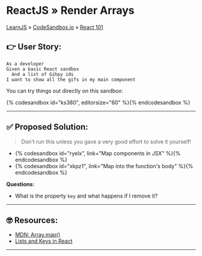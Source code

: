 # ReactJS » Render Arrays
[LearnJS](../../../README.md) » [CodeSandbox.io](../../README.md) » [React 101](../README.md)

## 👉 User Story:

```
As a developer 
Given a basic React sandbox
  And a list of Gihpy ids
I want to show all the gifs in my main component
```

You can try things out directly on this sandbox:  

{% codesandbox id="ks380", editorsize="60" %}{% endcodesandbox %}

---

## ✅ Proposed Solution:

> Don't run this unless you gave a very good effort to solve it yourself!

- {% codesandbox id="ryelx", link="Map components in JSX" %}{% endcodesandbox %}
- {% codesandbox id="xkpz1", link="Map into the function's body" %}{% endcodesandbox %}

**Questions:**

- What is the property `key` and what happens if I remove it?

---

## 🤓 Resources:

- [MDN: Array.map()](https://developer.mozilla.org/en-US/docs/Web/JavaScript/Reference/Global_Objects/Array/map)
- [Lists and Keys in React](https://reactjs.org/docs/lists-and-keys.html)

---
